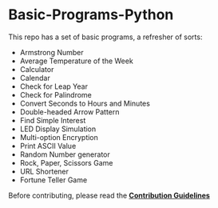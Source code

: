 # Basic-Programs-Python

This repo has a set of basic programs, a refresher of sorts:

- Armstrong Number
- Average Temperature of the Week
- Calculator
- Calendar
- Check for Leap Year
- Check for Palindrome
- Convert Seconds to Hours and Minutes
- Double-headed Arrow Pattern
- Find Simple Interest
- LED Display Simulation
- Multi-option Encryption
- Print ASCII Value
- Random Number generator
- Rock, Paper, Scissors Game
- URL Shortener
- Fortune Teller Game

Before contributing, please read the [**Contribution Guidelines**](./CONTRIBUTING.md)
